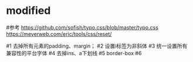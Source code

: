 # modified  
#参考 https://github.com/sofish/typo.css/blob/master/typo.css
https://meyerweb.com/eric/tools/css/reset/ 

#1 去掉所有元素的padding、margin；
#2 设置i标签为非斜体
#3 统一设置所有兼容性的平台字体
#4  去掉ins、a下划线
#5 border-box
#6 